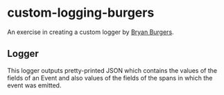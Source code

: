 # custom-logging-burgers

An exercise in creating a custom logger by [Bryan Burgers][bb].

## Logger

This logger outputs pretty-printed JSON which contains the values of the fields of an Event and also values of the fields of the spans in which the event was emitted.

[bb]: https://burgers.io/custom-logging-in-rust-using-tracing
